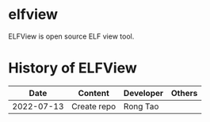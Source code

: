 elfview
=======

ELFView is open source ELF view tool.


# History of ELFView

| Date | Content | Developer | Others |
| ---- | ------- | ------ | ---- |
| 2022-07-13 | Create repo | Rong Tao |      |
